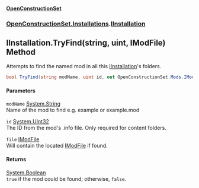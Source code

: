 #### [OpenConstructionSet](index.md 'index')
### [OpenConstructionSet.Installations](index.md#OpenConstructionSet_Installations 'OpenConstructionSet.Installations').[IInstallation](+q+t_1kaSScZooYXO5QOWw.md 'OpenConstructionSet.Installations.IInstallation')
## IInstallation.TryFind(string, uint, IModFile) Method
Attempts to find the named mod in all this [IInstallation](+q+t_1kaSScZooYXO5QOWw.md 'OpenConstructionSet.Installations.IInstallation')'s folders.  
```csharp
bool TryFind(string modName, uint id, out OpenConstructionSet.Mods.IModFile file);
```
#### Parameters
<a name='OpenConstructionSet_Installations_IInstallation_TryFind(string_uint_OpenConstructionSet_Mods_IModFile)_modName'></a>
`modName` [System.String](https://docs.microsoft.com/en-us/dotnet/api/System.String 'System.String')  
Name of the mod to find e.g. example or example.mod
  
<a name='OpenConstructionSet_Installations_IInstallation_TryFind(string_uint_OpenConstructionSet_Mods_IModFile)_id'></a>
`id` [System.UInt32](https://docs.microsoft.com/en-us/dotnet/api/System.UInt32 'System.UInt32')  
The ID from the mod's .info file. Only required for content folders.
  
<a name='OpenConstructionSet_Installations_IInstallation_TryFind(string_uint_OpenConstructionSet_Mods_IModFile)_file'></a>
`file` [IModFile](IKbYBL+aXAnVnb4gGogjfQ.md 'OpenConstructionSet.Mods.IModFile')  
Will contain the located [IModFile](IKbYBL+aXAnVnb4gGogjfQ.md 'OpenConstructionSet.Mods.IModFile') if found.
  
#### Returns
[System.Boolean](https://docs.microsoft.com/en-us/dotnet/api/System.Boolean 'System.Boolean')  
`true` if the mod could be found; otherwise, `false`.
